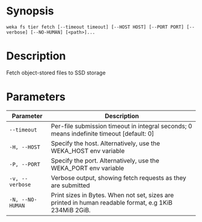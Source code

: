 # Synopsis

```weka fs tier fetch [--timeout timeout] [--HOST HOST] [--PORT PORT] [--verbose] [--NO-HUMAN] [<path>]...```

# Description

Fetch object-stored files to SSD storage

# Parameters

| Parameter | Description |
| --------- | ----------- |
| `--timeout` | Per-file submission timeout in integral seconds; 0 means indefinite timeout [default: 0] |
| `-H, --HOST` | Specify the host. Alternatively, use the WEKA_HOST env variable |
| `-P, --PORT` | Specify the port. Alternatively, use the WEKA_PORT env variable |
| `-v, --verbose` | Verbose output, showing fetch requests as they are submitted |
| `-N, --NO-HUMAN` | Print sizes in Bytes. When not set, sizes are printed in human readable format, e.g 1KiB 234MiB 2GiB. |
